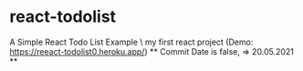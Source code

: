# react-todolist
A Simple React Todo List Example \\ my first react project (Demo: https://reeact-todolist0.heroku.app/)
** Commit Date is false, => 20.05.2021 **
